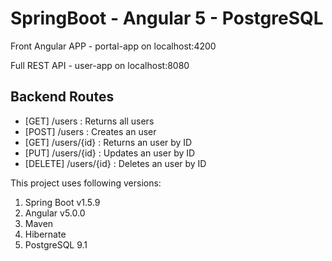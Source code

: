# SpringBoot - Angular 5 - PostgreSQL

Front Angular APP - portal-app on localhost:4200 

Full REST API - user-app on localhost:8080

## Backend Routes

- [GET] /users : Returns all users
- [POST] /users : Creates an user 
- [GET] /users/{id} : Returns an user by ID
- [PUT] /users/{id} : Updates an user by ID
- [DELETE] /users/{id} : Deletes an user by ID


This project uses following versions:

1. Spring Boot v1.5.9
2. Angular v5.0.0
3. Maven
4. Hibernate
5. PostgreSQL 9.1
